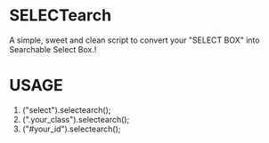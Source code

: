 SELECTearch
===========

A simple, sweet and clean script to convert your "SELECT BOX" into Searchable Select Box.!



USAGE
===========

1. ("select").selectearch();
2. (".your_class").selectearch();
3. ("#your_id").selectearch();
